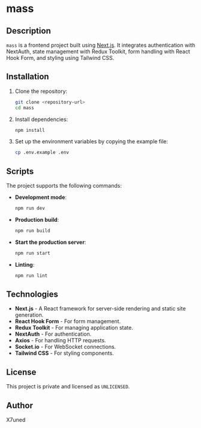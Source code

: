 # mass

## Description

`mass` is a frontend project built using [Next.js](https://nextjs.org/). It integrates authentication with NextAuth, state management with Redux Toolkit, form handling with React Hook Form, and styling using Tailwind CSS.

## Installation

1. Clone the repository:

    ```bash
    git clone <repository-url>
    cd mass
    ```

2. Install dependencies:

    ```bash
    npm install
    ```

3. Set up the environment variables by copying the example file:

    ```bash
    cp .env.example .env
    ```

## Scripts

The project supports the following commands:

- **Development mode**:

    ```bash
    npm run dev
    ```

- **Production build**:

    ```bash
    npm run build
    ```

- **Start the production server**:

    ```bash
    npm run start
    ```

- **Linting**:

    ```bash
    npm run lint
    ```

## Technologies

- **Next.js** - A React framework for server-side rendering and static site generation.
- **React Hook Form** - For form management.
- **Redux Toolkit** - For managing application state.
- **NextAuth** - For authentication.
- **Axios** - For handling HTTP requests.
- **Socket.io** - For WebSocket connections.
- **Tailwind CSS** - For styling components.

## License

This project is private and licensed as `UNLICENSED`.

## Author

X7uned

